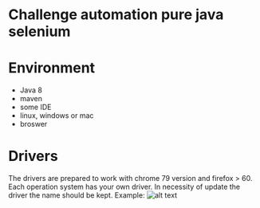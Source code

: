 # Challenge automation pure java selenium

# Environment
  - Java 8
  - maven
  - some IDE
  - linux, windows or mac
  - broswer

# Drivers

The drivers are prepared to work with chrome 79 version and firefox > 60. Each operation system has your own driver. In necessity of update the driver the name should be kept. Example:
![alt text](https://raw.githubusercontent.com/ramondepieri/apiAutomationBookingRestAssuredJava/master/documentation/driver.PNG)